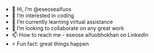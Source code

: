 - 👋 Hi, I’m @eseoseaifuos
- 👀 I’m interested in coding
- 🌱 I’m currently learning virtual assistance
- 💞️ I’m looking to collaborate on any great work
- 📫 How to reach me - eseose aifuobhokhan on LinkedIn
- ⚡ Fun fact: great things happen

<!---
eseoseaifuos/eseoseaifuos is a ✨ special ✨ repository because its `README.md` (this file) appears on your GitHub profile.
You can click the Preview link to take a look at your changes.
--->
